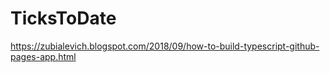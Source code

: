 # TicksToDate

https://zubialevich.blogspot.com/2018/09/how-to-build-typescript-github-pages-app.html

